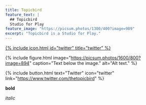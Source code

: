 ```yaml
---
title: Topicbird
feature_text: |
  ## Topicbird
  Studio for Play
feature_image: "https://picsum.photos/1300/400?image=989"
excerpt: "Topicbird is a Studio for Play."
---
```


[{% include icon.html id="twitter" title="twitter" %}](https://www.twitter.com/thetopicbird)

{% include figure.html image="https://picsum.photos/1600/800?image=894" caption="Text below the image." alt="Alt text." %}

{% include button.html text="Twitter" icon="twitter" link="https://www.twitter.com/thetopicbird" %}

**bold**

_italic_